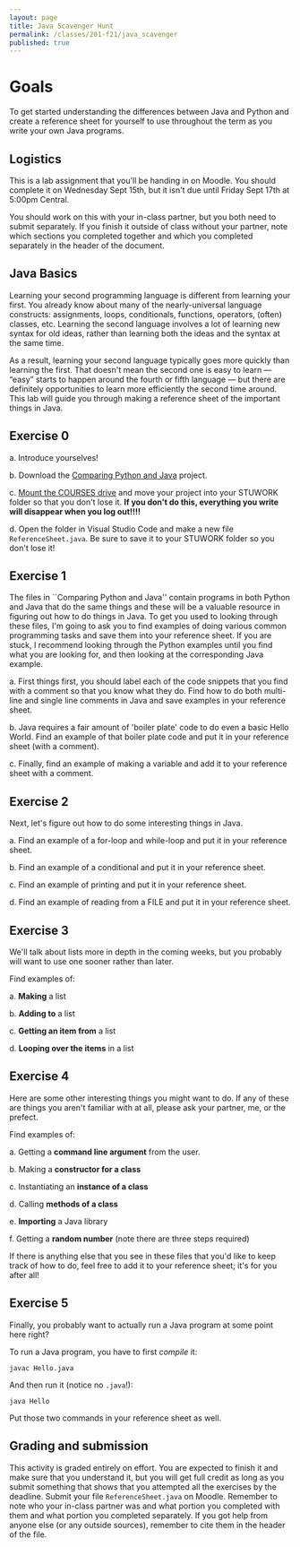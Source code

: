 ```yaml
---
layout: page
title: Java Scavenger Hunt
permalink: /classes/201-f21/java_scavenger
published: true
---
```


# Goals
To get started understanding the differences between Java and Python and create a reference sheet for yourself to use throughout the term as you write your own Java programs.

## Logistics
This is a lab assignment that you'll be handing in on Moodle. You should complete it on Wednesday Sept 15th, but it isn't due until Friday Sept 17th at 5:00pm Central.

You should work on this with your in-class partner, but you both need to submit separately. 
If you finish it outside of class without your partner, note which sections you completed together and which you completed separately in the header of the document.


## Java Basics
Learning your second programming language is different from learning your first.
You already know about many of the nearly-universal language constructs: assignments, loops, conditionals, functions, operators, (often) classes, etc. Learning the second language involves a lot of learning new syntax for old ideas, rather than learning both the ideas and the syntax at the same time.

As a result, learning your second language typically goes more quickly than learning the first. 
That doesn't mean the second one is easy to learn — “easy” starts to happen around the fourth or fifth language — but there are definitely opportunities to learn more efficiently the second time around.
This lab will guide you through making a reference sheet of the important things in Java.

## Exercise 0

a. Introduce yourselves!

b. Download the [Comparing Python and Java](Comparing-Python-and-Java.zip) project.

c. [Mount the COURSES drive](https://wiki.carleton.edu/pages/viewpage.action?spaceKey=carl&title=CS+111+and+201+workflow+in+CS+labs) and move your project into your STUWORK folder so that you don't lose it. **If you don't do this, everything you write will disappear when you log out!!!!**

d. Open the folder in Visual Studio Code and make a new file `ReferenceSheet.java`. Be sure to save it to your STUWORK folder so you don't lose it!

## Exercise 1
The files in ``Comparing Python and Java'' contain programs in both Python and Java that do the same things and these will be a valuable resource in figuring out how to do things in Java. 
To get you used to looking through these files, I'm going to ask you to find examples of doing various common programming tasks and save them into your reference sheet.
If you are stuck, I recommend looking through the Python examples until you find what you are looking for, and then looking at the corresponding Java example.

a. First things first, you should label each of the code snippets that you find with a comment so that you know what they do. Find how to do both multi-line and single line comments in Java and save examples in your reference sheet.

b. Java requires a fair amount of 'boiler plate' code to do even a basic Hello World. Find an example of that boiler plate code and put it in your reference sheet (with a comment).

c. Finally, find an example of making a variable and add it to your reference sheet with a comment.

## Exercise 2
Next, let's figure out how to do some interesting things in Java.

a. Find an example of a for-loop and while-loop and put it in your reference sheet.

b. Find an example of a conditional and put it in your reference sheet.

c. Find an example of printing and put it in your reference sheet.

d. Find an example of reading from a FILE and put it in your reference sheet.

## Exercise 3
We'll talk about lists more in depth in the coming weeks, but you probably will want to use one sooner rather than later.

Find examples of:

a. **Making** a list

b. **Adding to** a list

c. **Getting an item from** a list

d. **Looping over the items** in a list

## Exercise 4
Here are some other interesting things you might want to do.
If any of these are things you aren't familiar with at all, please ask your partner, me, or the prefect.

Find examples of:

a. Getting a **command line argument** from the user.

b. Making a **constructor for a class**

c. Instantiating an **instance of a class**

d. Calling **methods of a class**

e. **Importing** a Java library

f. Getting a **random number** (note there are three steps required)

If there is anything else that you see in these files that you'd like to keep track of how to do, feel free to add it to your reference sheet; it's for you after all!

## Exercise 5
Finally, you probably want to actually run a Java program at some point here right?

To run a Java program, you have to first *compile* it:
```
javac Hello.java
```

And then run it (notice no `.java`!):
```
java Hello
```

Put those two commands in your reference sheet as well.


## Grading and submission
This activity is graded entirely on effort.
You are expected to finish it and make sure that you understand it, but you will get full credit as long as you submit something that shows that you attempted all the exercises by the deadline.
Submit your file `ReferenceSheet.java` on Moodle.
Remember to note who your in-class partner was and what portion you completed with them and what portion you completed separately.
If you got help from anyone else (or any outside sources), remember to cite them in the header of the file.
